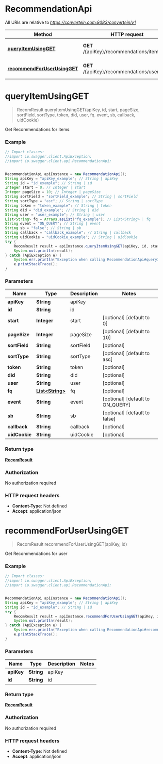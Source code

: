 # RecommendationApi

All URIs are relative to *https://convertein.com:8083/convertein/v1*

Method | HTTP request | Description
------------- | ------------- | -------------
[**queryItemUsingGET**](RecommendationApi.md#queryItemUsingGET) | **GET** /{apiKey}/recommendations/items/{id} | Get Recommendations for items
[**recommendForUserUsingGET**](RecommendationApi.md#recommendForUserUsingGET) | **GET** /{apiKey}/recommendations/users/{id} | Get Recommendations for user


<a name="queryItemUsingGET"></a>
# **queryItemUsingGET**
> RecomResult queryItemUsingGET(apiKey, id, start, pageSize, sortField, sortType, token, did, user, fq, event, sb, callback, uidCookie)

Get Recommendations for items

### Example
```java
// Import classes:
//import io.swagger.client.ApiException;
//import io.swagger.client.api.RecommendationApi;


RecommendationApi apiInstance = new RecommendationApi();
String apiKey = "apiKey_example"; // String | apiKey
String id = "id_example"; // String | id
Integer start = 0; // Integer | start
Integer pageSize = 10; // Integer | pageSize
String sortField = "sortField_example"; // String | sortField
String sortType = "asc"; // String | sortType
String token = "token_example"; // String | token
String did = "did_example"; // String | did
String user = "user_example"; // String | user
List<String> fq = Arrays.asList("fq_example"); // List<String> | fq
String event = "ON_QUERY"; // String | event
String sb = "false"; // String | sb
String callback = "callback_example"; // String | callback
String uidCookie = "uidCookie_example"; // String | uidCookie
try {
    RecomResult result = apiInstance.queryItemUsingGET(apiKey, id, start, pageSize, sortField, sortType, token, did, user, fq, event, sb, callback, uidCookie);
    System.out.println(result);
} catch (ApiException e) {
    System.err.println("Exception when calling RecommendationApi#queryItemUsingGET");
    e.printStackTrace();
}
```

### Parameters

Name | Type | Description  | Notes
------------- | ------------- | ------------- | -------------
 **apiKey** | **String**| apiKey |
 **id** | **String**| id |
 **start** | **Integer**| start | [optional] [default to 0]
 **pageSize** | **Integer**| pageSize | [optional] [default to 10]
 **sortField** | **String**| sortField | [optional]
 **sortType** | **String**| sortType | [optional] [default to asc]
 **token** | **String**| token | [optional]
 **did** | **String**| did | [optional]
 **user** | **String**| user | [optional]
 **fq** | [**List&lt;String&gt;**](String.md)| fq | [optional]
 **event** | **String**| event | [optional] [default to ON_QUERY]
 **sb** | **String**| sb | [optional] [default to false]
 **callback** | **String**| callback | [optional]
 **uidCookie** | **String**| uidCookie | [optional]

### Return type

[**RecomResult**](RecomResult.md)

### Authorization

No authorization required

### HTTP request headers

 - **Content-Type**: Not defined
 - **Accept**: application/json

<a name="recommendForUserUsingGET"></a>
# **recommendForUserUsingGET**
> RecomResult recommendForUserUsingGET(apiKey, id)

Get Recommendations for user

### Example
```java
// Import classes:
//import io.swagger.client.ApiException;
//import io.swagger.client.api.RecommendationApi;


RecommendationApi apiInstance = new RecommendationApi();
String apiKey = "apiKey_example"; // String | apiKey
String id = "id_example"; // String | id
try {
    RecomResult result = apiInstance.recommendForUserUsingGET(apiKey, id);
    System.out.println(result);
} catch (ApiException e) {
    System.err.println("Exception when calling RecommendationApi#recommendForUserUsingGET");
    e.printStackTrace();
}
```

### Parameters

Name | Type | Description  | Notes
------------- | ------------- | ------------- | -------------
 **apiKey** | **String**| apiKey |
 **id** | **String**| id |

### Return type

[**RecomResult**](RecomResult.md)

### Authorization

No authorization required

### HTTP request headers

 - **Content-Type**: Not defined
 - **Accept**: application/json

